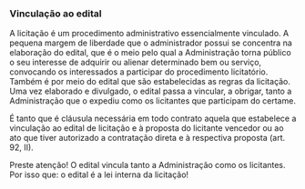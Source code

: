 ### Vinculação ao edital
A licitação é um procedimento administrativo essencialmente vinculado. A pequena margem de liberdade que o
administrador possui se concentra na elaboração do edital, que é o meio pelo qual a Administração torna público
o seu interesse de adquirir ou alienar determinado bem ou serviço, convocando os interessados a participar do
procedimento licitatório. Também é por meio do edital que são estabelecidas as regras da licitação. Uma vez
elaborado e divulgado, o edital passa a vincular, a obrigar, tanto a Administração que o expediu como os licitantes
que participam do certame.

É tanto que é cláusula necessária em todo contrato aquela que estabelece a vinculação ao edital de licitação e
à proposta do licitante vencedor ou ao ato que tiver autorizado a contratação direta e à respectiva proposta
(art. 92, II).


Preste atenção!
O edital vincula tanto a Administração como os licitantes. 
Por isso que: o edital é a lei interna da licitação!